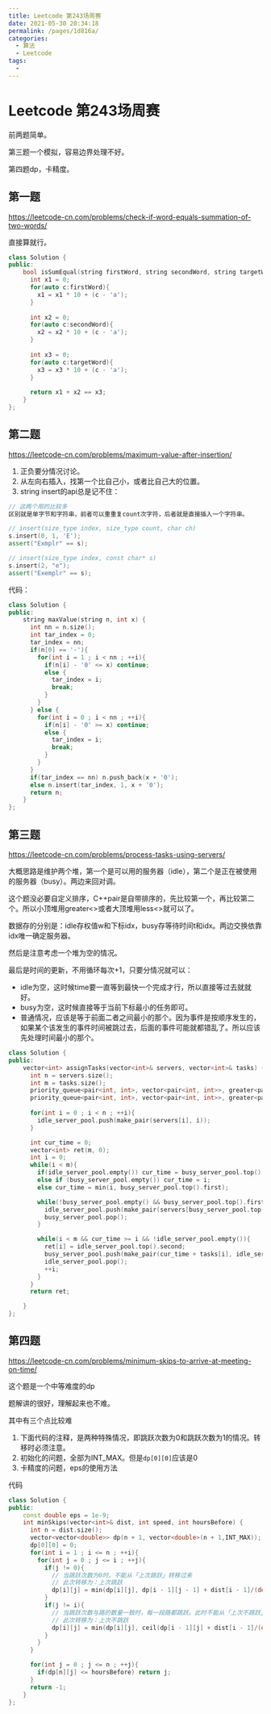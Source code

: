 ```yaml
---
title: Leetcode 第243场周赛
date: 2021-05-30 20:34:18
permalink: /pages/1d816a/
categories:
  - 算法
  - Leetcode
tags:
  - 
---
```

# Leetcode 第243场周赛

前两题简单。

第三题一个模拟，容易边界处理不好。

第四题dp，卡精度。

## 第一题

https://leetcode-cn.com/problems/check-if-word-equals-summation-of-two-words/



直接算就行。



```cpp
class Solution {
public:
    bool isSumEqual(string firstWord, string secondWord, string targetWord) {
      int x1 = 0;
      for(auto c:firstWord){
        x1 = x1 * 10 + (c - 'a');
      }
      
      int x2 = 0;
      for(auto c:secondWord){
        x2 = x2 * 10 + (c - 'a');
      }
      
      int x3 = 0;
      for(auto c:targetWord){
        x3 = x3 * 10 + (c - 'a');
      }
      
      return x1 + x2 == x3;
    }
};
```



## 第二题

https://leetcode-cn.com/problems/maximum-value-after-insertion/



1. 正负要分情况讨论。
2. 从左向右插入，找第一个比自己小，或者比自己大的位置。
3. string insert的api总是记不住：

```cpp
// 这两个用的比较多
区别就是单字节和字符串，前者可以重重复count次字符，后者就是直接插入一个字符串。

// insert(size_type index, size_type count, char ch)
s.insert(0, 1, 'E');
assert("Exmplr" == s);

// insert(size_type index, const char* s)
s.insert(2, "e");
assert("Exemplr" == s);
```



代码：

```cpp
class Solution {
public:
    string maxValue(string n, int x) {
      int nn = n.size();
      int tar_index = 0;
      tar_index = nn;
      if(n[0] == '-'){
        for(int i = 1 ; i < nn ; ++i){
          if(n[i] - '0' <= x) continue;
          else {
            tar_index = i;
            break;
          }
        }
      } else {
        for(int i = 0 ; i < nn ; ++i){
          if(n[i] - '0' >= x) continue;
          else {
            tar_index = i;
            break;
          }
        }
      }
      if(tar_index == nn) n.push_back(x + '0');
      else n.insert(tar_index, 1, x + '0');
      return n;
    }
};
```



## 第三题

https://leetcode-cn.com/problems/process-tasks-using-servers/



大概思路是维护两个堆，第一个是可以用的服务器（idle），第二个是正在被使用的服务器（busy）。两边来回对调。

这个题没必要自定义排序，C++pair是自带排序的，先比较第一个，再比较第二个。所以小顶堆用greater<>或者大顶堆用less<>就可以了。

数据存的分别是：idle存权值w和下标idx，busy存等待时间t和idx。两边交换依靠idx唯一确定服务器。

然后是注意考虑一个堆为空的情况。

最后是时间的更新，不用循环每次+1，只要分情况就可以：

- idle为空，这时候time要一直等到最快一个完成才行，所以直接等过去就就好。
- busy为空，这时候直接等于当前下标最小的任务即可。
- 普通情况，应该是等于前面二者之间最小的那个。因为事件是按顺序发生的，如果某个该发生的事件时间被跳过去，后面的事件可能就都错乱了。所以应该先处理时间最小的那个。



```cpp
class Solution {
public:
    vector<int> assignTasks(vector<int>& servers, vector<int>& tasks) {
      int n = servers.size();
      int m = tasks.size();
      priority_queue<pair<int, int>, vector<pair<int, int>>, greater<pair<int, int>>> idle_server_pool;
      priority_queue<pair<int, int>, vector<pair<int, int>>, greater<pair<int, int>>> busy_server_pool;
      
      for(int i = 0 ; i < n ; ++i){
        idle_server_pool.push(make_pair(servers[i], i));
      }

      int cur_time = 0;
      vector<int> ret(m, 0);
      int i = 0;
      while(i < m){
        if(idle_server_pool.empty()) cur_time = busy_server_pool.top().first;
        else if (busy_server_pool.empty()) cur_time = i;
        else cur_time = min(i, busy_server_pool.top().first);

        while(!busy_server_pool.empty() && busy_server_pool.top().first <= cur_time){
          idle_server_pool.push(make_pair(servers[busy_server_pool.top().second], busy_server_pool.top().second));
          busy_server_pool.pop();
        }

        while(i < m && cur_time >= i && !idle_server_pool.empty()){
          ret[i] = idle_server_pool.top().second;
          busy_server_pool.push(make_pair(cur_time + tasks[i], idle_server_pool.top().second));
          idle_server_pool.pop();
          ++i;
        }
      }
      return ret;

    }
};
```





## 第四题

https://leetcode-cn.com/problems/minimum-skips-to-arrive-at-meeting-on-time/



这个题是一个中等难度的dp

题解讲的很好，理解起来也不难。

其中有三个点比较难

1. 下面代码的注释，是两种特殊情况，即跳跃次数为0和跳跃次数为1的情况。转移时必须注意。
2. 初始化的问题，全部为INT_MAX。但是`dp[0][0]`应该是0
3. 卡精度的问题，eps的使用方法



代码

```cpp
class Solution {
public:
    const double eps = 1e-9;
    int minSkips(vector<int>& dist, int speed, int hoursBefore) {
      int n = dist.size();
      vector<vector<double>> dp(n + 1, vector<double>(n + 1,INT_MAX));
      dp[0][0] = 0;
      for(int i = 1 ; i <= n ; ++i){
        for(int j = 0 ; j <= i ; ++j){
          if(j != 0){
            // 当跳跃次数为0时，不能从「上次跳跃」转移过来
            // 此次转移为：上次跳跃
            dp[i][j] = min(dp[i][j], dp[i - 1][j - 1] + dist[i - 1]/(double)speed);
          }
          if(j != i){
            // 当跳跃次数与路的数量一致时，每一段路都跳跃。此时不能从「上次不跳跃」转移过来
            // 此次转移为：上次不跳跃
            dp[i][j] = min(dp[i][j], ceil(dp[i - 1][j] + dist[i - 1]/(double)speed - eps));
          }
        }
      }

      for(int j = 0 ; j <= n ; ++j){
        if(dp[n][j] <= hoursBefore) return j;
      }
      return -1;
    }
};
```

